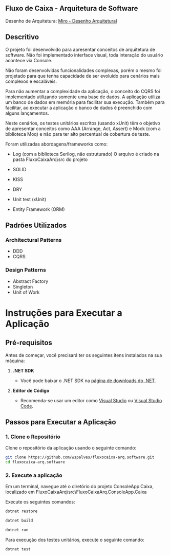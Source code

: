 ## Fluxo de Caixa - Arquitetura de Software

Desenho de Arquitetura: [Miro - Desenho Arquitetural](https://miro.com/app/board/uXjVLKx22eE=/?share_link_id=482313154363)

## Descritivo

O projeto foi desenvolvido para apresentar conceitos de arquitetura de software. Não foi implementado interface visual, toda interação do usuário acontece via Console.

Não foram desenvolvidas funcionalidades complexas, porém o mesmo foi projetado para que tenha capacidade de ser evoluído para cenários mais complexos e escaláveis.

Para não aumentar a complexidade da aplicação, o conceito do CQRS foi implementado utilizando somente uma base de dados. A aplicação utiliza um banco de dados em memória para facilitar sua execução. Também para facilitar, ao executar a aplicação o banco de dados é preenchido com alguns lançamentos.

Neste cenários, os testes unitários escritos (usando xUnit) têm o objetivo de apresentar conceitos como AAA (Arrange, Act, Assert) e Mock (com a biblioteca Moq) e não para ter alto percentual de cobertura de teste.

Foram utilizadas abordagens/frameworks como:
- Log (com a biblioteca Serilog, não estruturado)
     O arquivo é criado na pasta FluxoCaixaArq\src do projeto

- SOLID
- KISS
- DRY
- Unit test (xUnit)
- Entity Framework (ORM)

## Padrões Utilizados

### Architectural Patterns
- DDD
- CQRS

### Design Patterns
- Abstract Factory
- Singleton
- Unit of Work

# Instruções para Executar a Aplicação

## Pré-requisitos

Antes de começar, você precisará ter os seguintes itens instalados na sua máquina:

1. **.NET SDK**
   - Você pode baixar o .NET SDK na [página de downloads do .NET](https://dotnet.microsoft.com/download).

2. **Editor de Código**
   - Recomenda-se usar um editor como [Visual Studio](https://visualstudio.microsoft.com/) ou [Visual Studio Code](https://code.visualstudio.com/).

## Passos para Executar a Aplicação

### 1. Clone o Repositório

Clone o repositório da aplicação usando o seguinte comando:

```bash
git clone https://github.com/wspalves/fluxocaixa-arq.software.git
cd fluxocaixa-arq.software
```

### 2. Execute a aplicação

Em um terminal, navegue até o diretório do projeto ConsoleApp.Caixa, localizado em FluxoCaixaArq\src\FluxoCaixaArq.ConsoleApp.Caixa

Execute os seguintes comandos:

```bash
dotnet restore
```

```bash
dotnet build
```

```bash
dotnet run
```

Para execução dos testes unitários, execute o seguinte comando:
```bash
dotnet test
```

